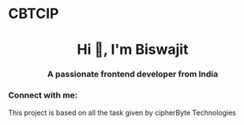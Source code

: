 # CBTCIP
<h1 align="center">Hi 👋, I'm Biswajit</h1>
<h3 align="center">A passionate frontend developer from India</h3>

<h3 align="left">Connect with me:</h3>
<p align="left">
</p>
This project is based on all the task given by cipherByte Technologies
